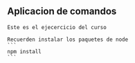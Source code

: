 ## Aplicacion de comandos
    Este es el ejecercicio del curso

    Recuerden instalar los paquetes de node 
    ```
    npm install
    ```